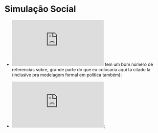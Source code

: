 # Simulação Social

- ![Minha dissertação](http://www.teses.usp.br/teses/disponiveis/100/100132/tde-16102018-130334/pt-br.php) tem um bom número de referencias sobre, grande parte do que eu colocaria aqui ta citado la (inclusive pra modelagem formal em política também);

- ![Muelder e Filatova (2018)](http://jasss.soc.surrey.ac.uk/21/4/5.html);
